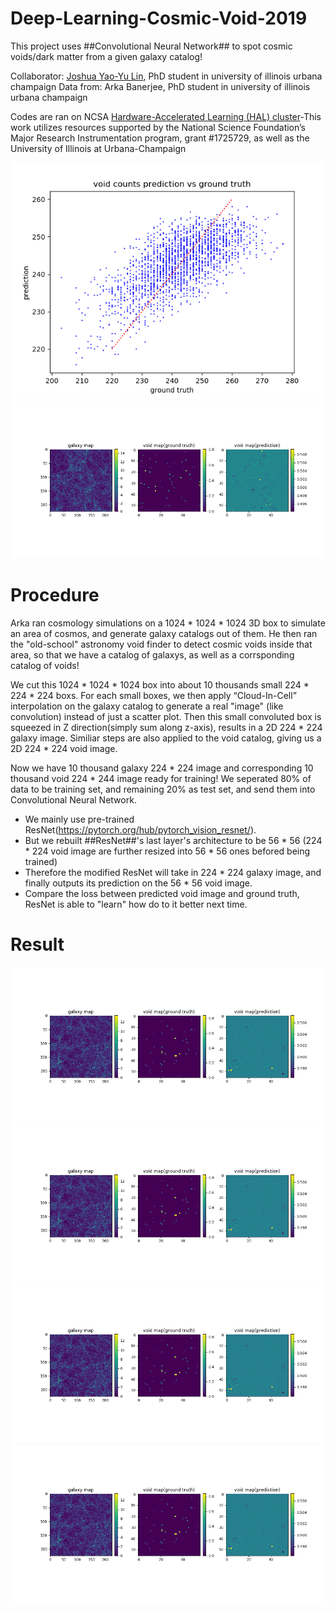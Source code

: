 # Deep-Learning-Cosmic-Void-2019

This project uses ##Convolutional Neural Network## to spot cosmic voids/dark matter from a given galaxy catalog!

Collaborator: [Joshua Yao-Yu Lin](https://github.com/joshualin24), PhD student in university of illinois urbana champaign
Data from: Arka Banerjee, PhD student in university of illinois urbana champaign

Codes are ran on NCSA [Hardware-Accelerated Learning (HAL) cluster](https://wiki.ncsa.illinois.edu/display/ISL20/HAL+cluster)-This work utilizes resources supported by the National Science Foundation’s Major Research Instrumentation program, grant #1725729, as well as the University of Illinois at Urbana-Champaign


![](counts_result.png)
![](result/demofigure_2.png)


# Procedure
Arka ran cosmology simulations on a 1024 * 1024 * 1024 3D box to simulate an area of cosmos, and generate galaxy catalogs out of them. He then ran the "old-school" astronomy void finder to detect cosmic voids inside that area, so that we have a catalog of galaxys, as well as a corrsponding catalog of voids!

We cut this 1024 * 1024 * 1024 box into about 10 thousands small 224 * 224 * 224 boxs. For each small boxes, we then apply “Cloud-In-Cell” interpolation on the galaxy catalog to generate a real "image" (like convolution) instead of just a scatter plot. Then this small convoluted box is squeezed in Z direction(simply sum along z-axis), results in a 2D 224 * 224 galaxy image. Similiar steps are also applied to the void catalog, giving us a 2D 224 * 224 void image.

Now we have 10 thousand galaxy 224 * 224 image and corresponding 10 thousand void 224 * 244 image ready for training! We seperated 80% of data to be training set, and remaining 20% as test set, and send them into Convolutional Neural Network.
- We mainly use pre-trained ResNet(https://pytorch.org/hub/pytorch_vision_resnet/).
- But we rebuilt ##ResNet##'s last layer's architecture to be 56 * 56 (224 * 224 void image are further resized into 56 * 56 ones befored being trained)
- Therefore the modified ResNet will take in 224 * 224 galaxy image, and finally outputs its prediction on the 56 * 56 void image.
- Compare the loss between predicted void image and ground truth, ResNet is able to "learn" how do to it better next time.

# Result
![](result/demofigure_0.png)
![](result/demofigure_0.png)
![](result/demofigure_0.png)
![](result/demofigure_0.png)


